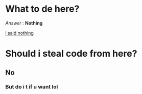 # What to de here?
_Answer_ : **Nothing**

[i said nothing](https://plaraje.github.io)

# Should i steal code from here?
## No
### But do i t if u want lol

